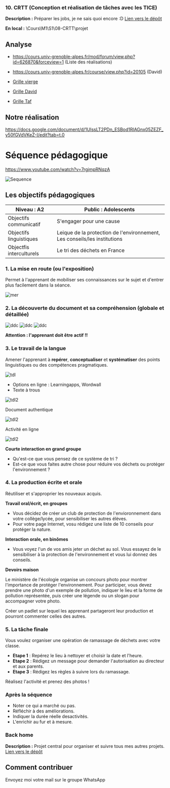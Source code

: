 ### 10. CRTT (Conception et réalisation de tâches avec les TICE)

**Description :** Préparer les jobs, je ne sais quoi encore :D
[Lien vers le dépôt](https://github.com/ugadavid/ugacrtt)

**En local :** \Cours\M1\S1\08-CRTT\projet

## Analyse
- https://cours.univ-grenoble-alpes.fr/mod/forum/view.php?id=626870&forceview=1 (Liste des réalisations)
- https://cours.univ-grenoble-alpes.fr/course/view.php?id=20105 (David)

- [Grille vierge](grilledanalyse.md)
- [Grille David](grilledanalyseDavid.md)

- [Grille Taf](grilledanalyseTaf.md)

## Notre réalisation
https://docs.google.com/document/d/1UIssLT2PDn_ESBod1RlAGnx05ZEZF_y50fGVdVKeZ-I/edit?tab=t.0

# Séquence pédagogique

https://www.youtube.com/watch?v=7rgjmpRNqzA

![Sequence](/images/sequence.png)

## Les objectifs pédagogiques

| Niveau : A2              | Public : Adolescents                                                      |
| ------------------------ | ------------------------------------------------------------------------- |
| Objectifs communicatif   | S'engager pour une cause                                                  |
| Objectifs linguistiques  | Leique de la protection de l'environnement, Les conseils/les institutions |
| Objectfis interculturels | Le tri des déchets en France                                              |

### 1. La mise en route (ou l'exposition)

Permet à l'apprenant de mobiliser ses connaissances sur le sujet et d'entrer plus facilement dans la séance.

![mer](/images/img1.png)

### 2. La découverte du document et sa compréhension (globale et détaillée)

![ddc](/images/img2.png)
![ddc](/images/img2.2.png)
![ddc](/images/img2.3.png)

**Attention : l'apprenant doit être actif !!**

### 3. Le travail de la langue

Amener l'apprenant à **repérer**, **conceptualiser** et **systématiser** des points linguistiques ou des compétences pragmatiques.

![tdl](/images/img3.png)

- Options en ligne : Learningapps, Wordwall
- Texte à trous

![tdl2](/images/img3.2.png)

Document authentique

![tdl2](/images/img3.3.png)

Activité en ligne

![tdl2](/images/img3.4.png)

**Courte interaction en grand groupe**

- Qu'est-ce que vous pensez de ce système de tri ?
- Est-ce que vous faites autre chose pour réduire vos déchets ou protéger l'environnement ?

### 4. La production écrite et orale

Réutiliser et s'approprier les nouveaux acquis.

**Travail oral/écrit, en groupes**

- Vous décidez de créer un club de protection de l'envioronnement dans votre collège/lycée, pour sensibiliser les autres élèves.
- Pour votre page Internet, vosu rédigez une liste de 10 conseils pour protéger la nature.

**Interaction orale, en binômes**

- Vous voyez l'un de vos amis jeter un déchet au sol. Vous essayez de le sensibiliser à la protection de l'environnement et vous lui donnez des conseils.

**Devoirs maison**

Le ministère de l'écologie organise un concours photo pour montrer l'importance de protéger l'environnement.
Pour participer, vous devez prendre une photo d'un exemple de pollution, indiquer le lieu et la forme de pollution représentée, puis créer une légende ou un slogan pour accompagner votre photo.

Créer un padlet sur lequel les apprenant partageront leur production et pourront commenter celles des autres.

### 5. La tâche finale

Vous voulez organiser une opération de ramassage de déchets avec votre classe.

- **Etape 1** : Repérez le lieu à nettoyer et choisir la date et l'heure.
- **Etape 2** : Rédigez un message pour demander l'autorisation au directeur et aux parents.
- **Etape 3** : Rédigez les règles à suivre lors du ramassage.

Réalisez l'activité et prenez des photos !

### Après la séquence

- Noter ce qui a marché ou pas.
- Réfléchir à des améliorations.
- Indiquer la durée réelle desactivités.
- L'enrichir au fur et à mesure.

### Back home

**Description :** Projet central pour organiser et suivre tous mes autres projets.
[Lien vers le dépôt](https://github.com/ugadavid/project-manager)

## Comment contribuer

Envoyez moi votre mail sur le groupe WhatsApp

